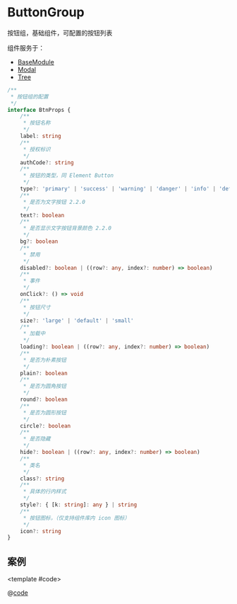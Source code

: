 # ButtonGroup

按钮组，基础组件，可配置的按钮列表

组件服务于：

* [BaseModule](./BaseModule.md)
* [Modal](./Modal.md)
* [Tree](./Tree.md)

```ts
/**
 * 按钮组的配置
 */
interface BtnProps {
    /**
     * 按钮名称
     */
    label: string
    /**
     * 授权标识
     */
    authCode?: string
    /**
     * 按钮的类型，同 Element Button
     */
    type?: 'primary' | 'success' | 'warning' | 'danger' | 'info' | 'default'
    /**
     * 是否为文字按钮 2.2.0
     */
    text?: boolean
    /**
     * 是否显示文字按钮背景颜色 2.2.0
     */
    bg?: boolean
    /**
     * 禁用
     */
    disabled?: boolean | ((row?: any, index?: number) => boolean)
    /**
     * 事件
     */
    onClick?: () => void
    /**
     * 按钮尺寸
     */
    size?: 'large' | 'default' | 'small'
    /**
     * 加载中
     */
    loading?: boolean | ((row?: any, index?: number) => boolean)
    /**
     * 是否为朴素按钮
     */
    plain?: boolean
    /**
     * 是否为圆角按钮
     */
    round?: boolean
    /**
     * 是否为圆形按钮
     */
    circle?: boolean
    /**
     * 是否隐藏
     */
    hide?: boolean | ((row?: any, index?: number) => boolean)
    /**
     * 类名
     */
    class?: string
    /**
     * 具体的行内样式
     */
    style?: { [k: string]: any } | string
    /**
     * 按钮图标，（仅支持组件库内 icon 图标）
     */
    icon?: string
}
```

## 案例

<demo-block>

<ButtonGroup-demo1 />

<template #code>

@[code](@demoroot/ButtonGroup/demo1.vue)

</template>

</demo-block>
